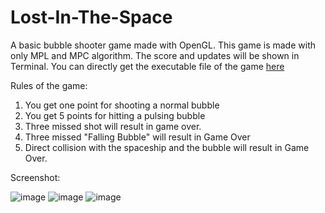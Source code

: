 # Lost-In-The-Space
A basic bubble shooter game made with OpenGL. This game is made with only MPL and MPC algorithm. The score and updates will be shown in Terminal.
You can directly get the executable file of the game [here](https://github.com/ishmam-br10/Lost-In-The-Space/releases/download/exe/source.exe)

Rules of the game:
1. You get one point for shooting a normal bubble
2. You get 5 points for hitting a pulsing bubble
3. Three missed shot will result in game over.
4. Three missed "Falling Bubble" will result in Game Over
5. Direct collision with the spaceship and the bubble will result in Game Over.


Screenshot:


![image](https://github.com/user-attachments/assets/f3b0159a-12f8-440f-956f-fcfd60434801)
![image](https://github.com/user-attachments/assets/c0427a53-c313-4bbb-b768-50b70c981d18)
![image](https://github.com/user-attachments/assets/9b103360-fbde-42b4-97ce-18505e0f7aae)



